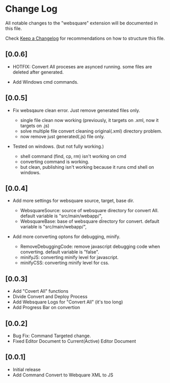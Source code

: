 # Change Log

All notable changes to the "websquare" extension will be documented in this file.

Check [Keep a Changelog](http://keepachangelog.com/) for recommendations on how to structure this file.

## [0.0.6]

- HOTFIX: Convert All proceses are asynced running. some files are deleted after generated.

- Add Windows cmd commands.

## [0.0.5]

- Fix websqaure clean error. Just remove generated files only.

  - single file clean now working (previously, it targets on .xml, now it targets on .js)
  - solve multiple file convert cleaning original(.xml) directory problem.
  - now remove just generated(.js) file only.

- Tested on windows. (but not fully working.)

  - shell command (find, cp, rm) isn't working on cmd
  - converting command is working.
  - but clean, publishing isn't working because it runs cmd shell on windows.

## [0.0.4]

- Add more settings for websquare source, target, base dir.

  - WebsquareSource: source of websquare directory for convert All. default variable is "src/main/webapp/",
  - WebsquareBase: base of websquare directory for convert. default variable is "src/main/webapp/",

- Add more converting optons for debugging, minify.

  - RemoveDebuggingCode: remove javascript debugging code when converting. default variable is "false".
  - minifyJS: converting minify level for javascript.
  - minifyCSS: converting minify level for css.

## [0.0.3]

- Add "Covert All" functions
- Divide Convert and Deploy Process
- Add Websquare Logs for "Convert All" (it's too long)
- Add Progress Bar on convertion

## [0.0.2]

- Bug Fix: Command Targeted change.
- Fixed Editor Document to Current(Active) Editor Document

## [0.0.1]

- Initial release
- Add Command Convert to Webquare XML to JS
